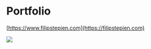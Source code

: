 Portfolio
==============

[https://www.filipstepien.com](https://filipstepien.com)


![](https://meta.filipstepien.com/portfolio.notes.jpg)
